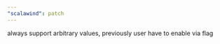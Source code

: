 ```yaml
---
"scalawind": patch
---
```


always support arbitrary values, previously user have to enable via flag
